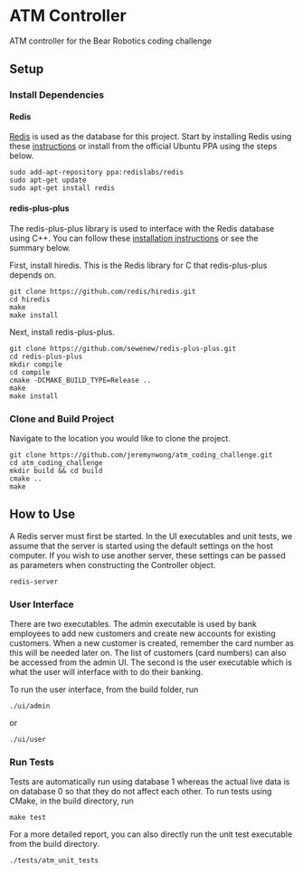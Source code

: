 # ATM Controller
ATM controller for the Bear Robotics coding challenge

## Setup
### Install Dependencies
#### Redis
[Redis](https://redis.io/) is used as the database for this project. Start by installing Redis using these [instructions](https://redis.io/download) or install from the official Ubuntu PPA using the steps below.
```
sudo add-apt-repository ppa:redislabs/redis
sudo apt-get update
sudo apt-get install redis
```
#### redis-plus-plus
The redis-plus-plus library is used to interface with the Redis database using C++. You can follow these [installation instructions](https://github.com/sewenew/redis-plus-plus#installation) or see the summary below.

First, install hiredis. This is the Redis library for C that redis-plus-plus depends on.
```
git clone https://github.com/redis/hiredis.git
cd hiredis
make
make install
```
Next, install redis-plus-plus.
```
git clone https://github.com/sewenew/redis-plus-plus.git
cd redis-plus-plus
mkdir compile
cd compile
cmake -DCMAKE_BUILD_TYPE=Release ..
make
make install
```

### Clone and Build Project
Navigate to the location you would like to clone the project.
```
git clone https://github.com/jeremynwong/atm_coding_challenge.git
cd atm_coding_challenge
mkdir build && cd build
cmake ..
make
```

## How to Use
A Redis server must first be started. In the UI executables and unit tests, we assume that the server is started using the default settings on the host computer. If you wish to use another server, these settings can be passed as parameters when constructing the Controller object.
```
redis-server
```

### User Interface
There are two executables. The admin executable is used by bank employees to add new customers and create new accounts for existing customers. When a new customer is created, remember the card number as this will be needed later on. The list of customers (card numbers) can also be accessed from the admin UI. The second is the user executable which is what the user will interface with to do their banking.

To run the user interface, from the build folder, run
```
./ui/admin
```
or
```
./ui/user
```

### Run Tests
Tests are automatically run using database 1 whereas the actual live data is on database 0 so that they do not affect each other.
To run tests using CMake, in the build directory, run
```
make test
```
For a more detailed report, you can also directly run the unit test executable from the build directory.
```
./tests/atm_unit_tests
```

